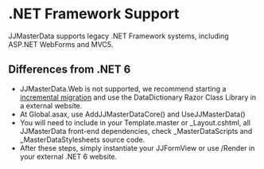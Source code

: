 # .NET Framework Support

JJMasterData supports legacy .NET Framework systems, including ASP.NET WebForms and MVC5.

## Differences from .NET 6

- JJMasterData.Web is not supported, we recommend starting a [incremental migration](https://devblogs.microsoft.com/dotnet/incremental-asp-net-to-asp-net-core-migration/)
and use the DataDictionary Razor Class Library in a external website. 
- At Global.asax, use AddJJMasterDataCore() and UseJJMasterData()
- You will need to include in your Template.master or _Layout.cshtml, all JJMasterData front-end dependencies, check _MasterDataScripts and _MasterDataStylesheets source code.
- After these steps, simply instantiate your JJFormView or use /Render in your external .NET 6 website.
